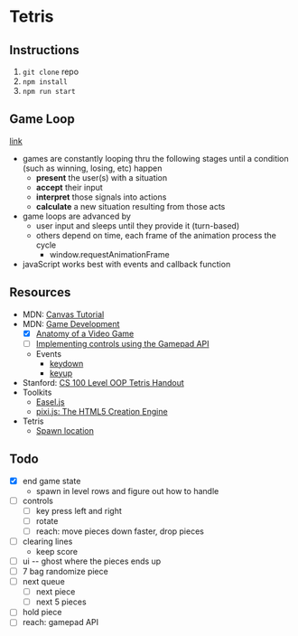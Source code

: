 # Tetris

## Instructions

1. `git clone` repo
1. `npm install`
1. `npm run start`

## Game Loop

[link](https://developer.mozilla.org/en-US/docs/Games)

- games are constantly looping thru the following stages until a condition (such as winning, losing, etc) happen
  - **present** the user(s) with a situation
  - **accept** their input
  - **interpret** those signals into actions
  - **calculate** a new situation resulting from those acts
- game loops are advanced by
  - user input and sleeps until they provide it (turn-based)
  - others depend on time, each frame of the animation process the cycle
    - window.requestAnimationFrame
- javaScript works best with events and callback function

## Resources

- MDN: [Canvas Tutorial](https://developer.mozilla.org/en-US/docs/Web/API/Canvas_API/Tutorial)
- MDN: [Game Development](https://developer.mozilla.org/en-US/docs/Games)
  - [x] [Anatomy of a Video Game](https://developer.mozilla.org/en-US/docs/Games/Anatomy)
  - [ ] [Implementing controls using the Gamepad API](https://developer.mozilla.org/en-US/docs/Games/Techniques/Controls_Gamepad_API)
  - Events
    - [keydown](https://developer.mozilla.org/en-US/docs/Web/API/Element/keydown_event)
    - [keyup](https://developer.mozilla.org/en-US/docs/Web/API/Element/keyup_event)
- Stanford: [CS 100 Level OOP Tetris Handout](https://web.stanford.edu/class/archive/cs/cs108/cs108.1092/handouts/11HW2Tetris.pdf)
- Toolkits
  - [Easel.js](https://createjs.com/easeljs)
  - [pixi.js: The HTML5 Creation Engine](https://pixijs.com/)
- Tetris
  - [Spawn location](https://harddrop.com/wiki/Spawn_Location)

## Todo

- [x] end game state
  - spawn in level rows and figure out how to handle
- [ ] controls
  - [ ] key press left and right
  - [ ] rotate
  - [ ] reach: move pieces down faster, drop pieces
- [ ] clearing lines
  - keep score
- [ ] ui -- ghost where the pieces ends up
- [ ] 7 bag randomize piece
- [ ] next queue
  - [ ] next piece
  - [ ] next 5 pieces
- [ ] hold piece
- [ ] reach: gamepad API
